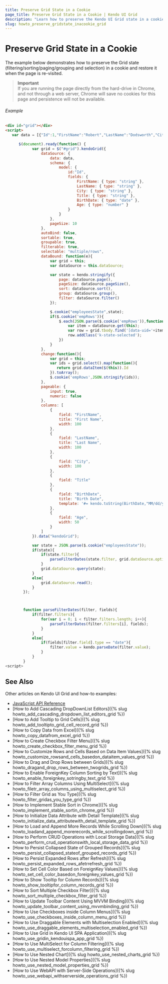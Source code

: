 ```yaml
---
title: Preserve Grid State in a Cookie
page_title: Preserve Grid State in a Cookie | Kendo UI Grid
description: "Learn how to preserve the Kendo UI Grid state in a cookie and restore it when the page is re-visited."
slug: howto_preserve_gridstate_inacookie_grid
---
```


# Preserve Grid State in a Cookie

The example below demonstrates how to preserve the Grid state (filtering/sorting/paging/grouping and selection) in a cookie and restore it when the page is re-visited.

> **Important**  
> If you are running the page directly from the hard-drive in Chrome, and not through a web server, Chrome will save no cookies for this page and persistence will not be available.

###### Example

```html
<div id="grid"></div>
<script>
   var data = [{"Id":1,"FirstName":"Robert","LastName":"Dodsworth","City":"Kirkland","Title":"Web Designer","BirthDate":"1963-07-01T21:00:00.000Z","Age":49},{"Id":2,"FirstName":"Andrew","LastName":"King","City":"London","Title":"Sales Manager","BirthDate":"1948-12-07T22:00:00.000Z","Age":64},{"Id":3,"FirstName":"Nancy","LastName":"Fuller","City":"Philadelphia","Title":"Technical Support","BirthDate":"1966-03-26T22:00:00.000Z","Age":46},{"Id":4,"FirstName":"Janet","LastName":"Leverling","City":"Boston","Title":"Web Designer","BirthDate":"1952-02-18T22:00:00.000Z","Age":60},{"Id":5,"FirstName":"Margaret","LastName":"Callahan","City":"Seattle","Title":"Vice President, Sales","BirthDate":"1963-07-01T21:00:00.000Z","Age":49},{"Id":6,"FirstName":"Anne","LastName":"King","City":"Tacoma","Title":"Technical Support","BirthDate":"1955-03-03T22:00:00.000Z","Age":57},{"Id":7,"FirstName":"Janet","LastName":"Callahan","City":"New York","Title":"Chief Execute Officer","BirthDate":"1966-03-26T22:00:00.000Z","Age":46},{"Id":8,"FirstName":"Robert","LastName":"Leverling","City":"New York","Title":"Software Developer","BirthDate":"1958-01-08T22:00:00.000Z","Age":54},{"Id":9,"FirstName":"Margaret","LastName":"Dodsworth","City":"Seattle","Title":"Vice President, Sales","BirthDate":"1952-02-18T22:00:00.000Z","Age":60},{"Id":10,"FirstName":"Robert","LastName":"Fuller","City":"Philadelphia","Title":"Software Developer","BirthDate":"1960-05-28T21:00:00.000Z","Age":52},{"Id":11,"FirstName":"Margaret","LastName":"Suyama","City":"Seattle","Title":"Chief Techical Officer","BirthDate":"1958-01-08T22:00:00.000Z","Age":54},{"Id":12,"FirstName":"Nancy","LastName":"Fuller","City":"Tacoma","Title":"Vice President, Sales","BirthDate":"1948-12-07T22:00:00.000Z","Age":64},{"Id":13,"FirstName":"Michael","LastName":"Suyama","City":"Redmond","Title":"Software Developer","BirthDate":"1966-03-26T22:00:00.000Z","Age":46},{"Id":14,"FirstName":"Nancy","LastName":"King","City":"Tacoma","Title":"Chief Techical Officer","BirthDate":"1952-02-18T22:00:00.000Z","Age":60},{"Id":15,"FirstName":"Margaret","LastName":"Dodsworth","City":"Philadelphia","Title":"Web Designer","BirthDate":"1966-01-26T22:00:00.000Z","Age":46},{"Id":16,"FirstName":"Michael","LastName":"Fuller","City":"Philadelphia","Title":"Software Developer","BirthDate":"1966-01-26T22:00:00.000Z","Age":46},{"Id":17,"FirstName":"Robert","LastName":"Buchanan","City":"Boston","Title":"Inside Sales Coordinator","BirthDate":"1960-05-28T21:00:00.000Z","Age":52},{"Id":18,"FirstName":"Michael","LastName":"Fuller","City":"New York","Title":"Sales Manager","BirthDate":"1952-02-18T22:00:00.000Z","Age":60},{"Id":19,"FirstName":"Nige","LastName":"White","City":"Tacoma","Title":"Chief Techical Officer","BirthDate":"1966-03-26T22:00:00.000Z","Age":46},{"Id":20,"FirstName":"Steven","LastName":"Davolio","City":"Kirkland","Title":"Accountant","BirthDate":"1966-03-26T22:00:00.000Z","Age":46},{"Id":21,"FirstName":"Nige","LastName":"Suyama","City":"Boston","Title":"Technical Support","BirthDate":"1958-01-08T22:00:00.000Z","Age":54},{"Id":22,"FirstName":"Andrew","LastName":"Dodsworth","City":"Boston","Title":"Chief Execute Officer","BirthDate":"1955-03-03T22:00:00.000Z","Age":57},{"Id":23,"FirstName":"Margaret","LastName":"King","City":"Kirkland","Title":"Software Developer","BirthDate":"1952-02-18T22:00:00.000Z","Age":60},{"Id":24,"FirstName":"Michael","LastName":"Fuller","City":"London","Title":"Technical Support","BirthDate":"1952-02-18T22:00:00.000Z","Age":60},{"Id":25,"FirstName":"Michael","LastName":"Dodsworth","City":"London","Title":"Accountant","BirthDate":"1937-09-18T21:00:00.000Z","Age":75},{"Id":26,"FirstName":"Janet","LastName":"Peacock","City":"Kirkland","Title":"Sales Representative","BirthDate":"1952-02-18T22:00:00.000Z","Age":60},{"Id":27,"FirstName":"Anne","LastName":"Dodsworth","City":"Tacoma","Title":"Web Designer","BirthDate":"1966-01-26T22:00:00.000Z","Age":46},{"Id":28,"FirstName":"Andrew","LastName":"Peacock","City":"London","Title":"Software Developer","BirthDate":"1948-12-07T22:00:00.000Z","Age":64},{"Id":29,"FirstName":"Andrew","LastName":"Buchanan","City":"Redmond","Title":"Accountant","BirthDate":"1958-01-08T22:00:00.000Z","Age":54},{"Id":30,"FirstName":"Andrew","LastName":"Callahan","City":"New York","Title":"Chief Techical Officer","BirthDate":"1937-09-18T21:00:00.000Z","Age":75},{"Id":31,"FirstName":"Andrew","LastName":"King","City":"Seattle","Title":"Sales Manager","BirthDate":"1958-01-08T22:00:00.000Z","Age":54},{"Id":32,"FirstName":"Robert","LastName":"Leverling","City":"Kirkland","Title":"Chief Execute Officer","BirthDate":"1948-12-07T22:00:00.000Z","Age":64},{"Id":33,"FirstName":"Anne","LastName":"Dodsworth","City":"New York","Title":"Sales Representative","BirthDate":"1955-03-03T22:00:00.000Z","Age":57},{"Id":34,"FirstName":"Steven","LastName":"King","City":"New York","Title":"Technical Support","BirthDate":"1948-12-07T22:00:00.000Z","Age":64},{"Id":35,"FirstName":"Anne","LastName":"Leverling","City":"Redmond","Title":"Web Designer","BirthDate":"1966-03-26T22:00:00.000Z","Age":46},{"Id":36,"FirstName":"Nige","LastName":"Davolio","City":"Kirkland","Title":"Chief Techical Officer","BirthDate":"1963-08-29T21:00:00.000Z","Age":49},{"Id":37,"FirstName":"Nancy","LastName":"Dodsworth","City":"Boston","Title":"Chief Techical Officer","BirthDate":"1963-08-29T21:00:00.000Z","Age":49},{"Id":38,"FirstName":"Laura","LastName":"Leverling","City":"Redmond","Title":"Web Designer","BirthDate":"1955-03-03T22:00:00.000Z","Age":57},{"Id":39,"FirstName":"Steven","LastName":"Dodsworth","City":"Redmond","Title":"Sales Manager","BirthDate":"1937-09-18T21:00:00.000Z","Age":75},{"Id":40,"FirstName":"Andrew","LastName":"Davolio","City":"Seattle","Title":"Sales Manager","BirthDate":"1963-08-29T21:00:00.000Z","Age":49},{"Id":41,"FirstName":"Anne","LastName":"Dodsworth","City":"Seattle","Title":"Vice President, Sales","BirthDate":"1958-01-08T22:00:00.000Z","Age":54},{"Id":42,"FirstName":"Nancy","LastName":"Callahan","City":"London","Title":"Chief Techical Officer","BirthDate":"1952-02-18T22:00:00.000Z","Age":60},{"Id":43,"FirstName":"Andrew","LastName":"Buchanan","City":"London","Title":"Vice President, Sales","BirthDate":"1966-01-26T22:00:00.000Z","Age":46},{"Id":44,"FirstName":"Michael","LastName":"Fuller","City":"New York","Title":"Accountant","BirthDate":"1963-08-29T21:00:00.000Z","Age":49},{"Id":45,"FirstName":"Nancy","LastName":"Suyama","City":"Tacoma","Title":"Chief Execute Officer","BirthDate":"1963-07-01T21:00:00.000Z","Age":49},{"Id":46,"FirstName":"Laura","LastName":"Leverling","City":"London","Title":"Inside Sales Coordinator","BirthDate":"1960-05-28T21:00:00.000Z","Age":52},{"Id":47,"FirstName":"Robert","LastName":"White","City":"Kirkland","Title":"Vice President, Sales","BirthDate":"1948-12-07T22:00:00.000Z","Age":64},{"Id":48,"FirstName":"Michael","LastName":"Suyama","City":"London","Title":"Sales Representative","BirthDate":"1958-01-08T22:00:00.000Z","Age":54},{"Id":49,"FirstName":"Nige","LastName":"King","City":"Philadelphia","Title":"Software Developer","BirthDate":"1963-08-29T21:00:00.000Z","Age":49},{"Id":50,"FirstName":"Nancy","LastName":"Peacock","City":"Kirkland","Title":"Technical Support","BirthDate":"1963-08-29T21:00:00.000Z","Age":49}];

      $(document).ready(function() {
            var grid = $("#grid").kendoGrid({
                dataSource: {
                    data: data,
                    schema: {
                        model: {
                            id:"Id",
                            fields: {
                                FirstName: { type: "string" },
                                LastName: { type: "string" },
                                City: { type: "string" },
                                Title: { type: "string" },
                                BirthDate: { type: "date" },
                                Age: { type: "number" }
                            }
                        }
                    },
                    pageSize: 10
                },
                autoBind: false,
                sortable: true,
                groupable: true,
                filterable: true,
                selectable: "multiple/rows",
                dataBound: function(e){
                    var grid = this;
                    var dataSource = this.dataSource;

                    var state = kendo.stringify({
                        page: dataSource.page(),
                        pageSize: dataSource.pageSize(),
                        sort: dataSource.sort(),
                        group: dataSource.group(),
                        filter: dataSource.filter()
                    });

                    $.cookie("employeesState",state);
                    if($.cookie('empRows')){
                        $.each(JSON.parse($.cookie('empRows')),function(){
                            var item = dataSource.get(this);
                            var row = grid.tbody.find('[data-uid='+item.uid+']');
                            row.addClass('k-state-selected');
                        })
                    }
                },
                change:function(){
                    var grid = this;
                    var ids = grid.select().map(function(){
                       return grid.dataItem($(this)).Id
                    }).toArray();
                    $.cookie('empRows',JSON.stringify(ids));
                },
                pageable: {
                    input: true,
                    numeric: false
                },
                columns: [
                    {
                        field: "FirstName",
                        title: "First Name",
                        width: 100
                    },
                    {
                        field: "LastName",
                        title: "Last Name",
                        width: 100
                    },
                    {
                        field: "City",
                        width: 100
                    },
                    {
                        field: "Title"
                    },
                    {
                        field: "BirthDate",
                        title: "Birth Date",
                        template: '#= kendo.toString(BirthDate,"MM/dd/yyyy") #'
                    },
                    {
                        field: "Age",
                        width: 50
                    }
                ]
            }).data("kendoGrid");

            var state = JSON.parse($.cookie("employeesState"));
            if(state){
                if(state.filter){
                    parseFilterDates(state.filter, grid.dataSource.options.schema.model.fields);
                }
                grid.dataSource.query(state);
            }
            else{
                grid.dataSource.read();
            }
        });



        function parseFilterDates(filter, fields){
            if(filter.filters){
                for(var i = 0; i < filter.filters.length; i++){
                    parseFilterDates(filter.filters[i], fields);
                }
            }
            else{
                if(fields[filter.field].type == "date"){
                    filter.value = kendo.parseDate(filter.value);
                }
            }
        }
<script>
```

## See Also

Other articles on Kendo UI Grid and how-to examples:

* [JavaScript API Reference](/api/javascript/ui/grid)
* [How to Add Cascading DropDownList Editors]({% slug howto_add_cascading_dropdown_list_editors_grid %})
* [How to Add Tooltip to Grid Cells]({% slug howto_add_tooltipto_grid_cell_record_grid %})
* [How to Copy Data from Excel]({% slug howto_copy_datafrom_excel_grid %})
* [How to Create Checkbox Filter Menu]({% slug howto_create_checkbox_filter_menu_grid %})
* [How to Customize Rows and Cells Based on Data Item Values]({% slug howto_customize_rowsand_cells_basedon_dataitem_values_grid %})
* [How to Drag and Drop Rows between Grids]({% slug howto_dragand_drop_rows_between_twogrids_grid %})
* [How to Enable ForeignKey Column Sorting by Text]({% slug howto_enable_foreignkey_sotringby_text_grid %})
* [How to Filter Array Columns Using MultiSelect]({% slug howto_filetr_array_columns_using_multiselect_grid %})
* [How to Filter Grid as You Type]({% slug howto_filter_gridas_you_type_grid %})
* [How to Implement Stable Sort in Chrome]({% slug howto_implement_stable_sortin_chrome_grid %})
* [How to Initialize Data Attribute with Detail Template]({% slug howto_initialize_data_attributewith_detail_template_grid %})
* [How to Load and Append More Records While Scrolling Down]({% slug howto_loadand_append_morerecords_while_scrollingdown_grid %})
* [How to Perform CRUD Operations with Local Storage Data]({% slug howto_perform_crud_operationswith_local_storage_data_grid %})
* [How to Persist Collapsed State of Grouped Records]({% slug howto_persist_collapsed_stateof_grouped_records_grid %})
* [How to Persist Expanded Rows after Refresh]({% slug howto_persist_expanded_rows_afetrrefresh_grid %})
* [How to Set Cell Color Based on ForeignKey Values]({% slug howto_set_cell_color_basedon_foreignkey_values_grid %})
* [How to Show Tooltip for Column Records]({% slug howto_show_tooltipfor_column_records_grid %})
* [How to Sort Multiple Checkbox Filter]({% slug howto_sort_multiple_checkbox_filter_grid %})
* [How to Update Toolbar Content Using MVVM Binding]({% slug howto_update_toolbar_content_using_mvvmbinding_grid %})
* [How to Use Checkboxes inside Column Menus]({% slug howto_use_checkboxes_inside_column_menu_grid %})
* [How to Use Draggable Elements with Multiselection Enabled]({% slug howto_use_draggable_elements_multiselection_enabled_grid %})
* [How to Use Grid in Kendo UI SPA Application]({% slug howto_use_gridin_kendouispa_app_grid %})
* [How to Use MultiSelect for Column Filtering]({% slug howto_use_multiselect_forcolumn_filtering_grid %})
* [How to Use Nested Chart]({% slug howto_use_nested_charts_grid %})
* [How to Use Nested Model Properties]({% slug howto_use_nested_model_properties_grid %})
* [How to Use WebAPI with Server-Side Operations]({% slug howto_use_webapi_withserverside_operations_grid %})
